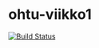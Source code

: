 # ohtu-viikko1

[![Build Status](https://travis-ci.org/HenkkaL/ohtu-viikko1.svg?branch=master)](https://travis-ci.org/HenkkaL/ohtu-viikko1)
